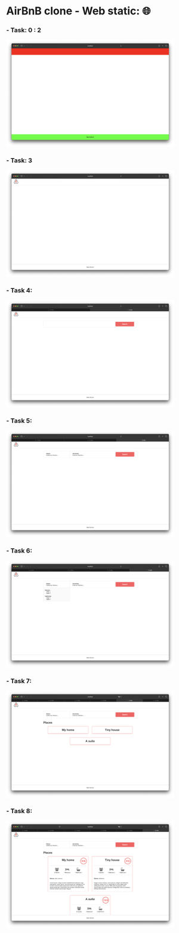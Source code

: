 # AirBnB clone - Web static: 🌐

### - Task: 0 : 2

  <img alt="3.png" src="assets/2.png" width="450"/>

### - Task: 3

  <img alt="3.png" width="450" src="./assets/3.png"/>

### - Task 4:

<img aslt="4.png" src="./assets/4.png" width="450"/>

### - Task 5:

<img alt="5.png" src="./assets/5.png" width="450"/>

### - Task 6:

<img alt="6.png" src="./assets/6.png" width="450"/>

### - Task 7:

<img alt="7.png" src="./assets/7.png" width="450"/>

### - Task 8:

<img alt="8.png" src="./assets/8.png" width="450"/>
